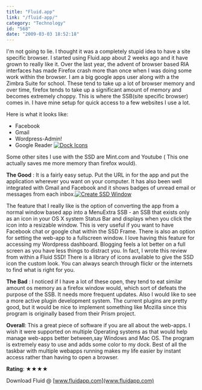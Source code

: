 ```yaml
---
title: "Fluid.app"
link: "/fluid-app/"
category: "Technology"
id: "568"
date: "2009-03-03 18:52:18"
---
```


I'm not going to lie. I thought it was a completely stupid idea to have a site specific browser. I started using
Fluid.app about 2 weeks ago and it have grown to really like it. Over the last year, the advent of browser based RIA
interfaces has made Firefox crash more than once when I was doing some work within the browser. I am a big google apps
user along with a the Zimbra Suite for school. These tend to take up a lot of browser memory and over time, firefox
tends to take up a significant amount of memory and becomes extremely choppy. This is where the SSB(site specific
browser) comes in. I have mine setup for quick access to a few websites I use a lot.<!--more-->

Here is what it looks like:

* Facebook
* Gmail
* Wordpress-Admin!
* Google Reader [![Dock Icons](/img/upload/picture-2.jpg "Dock Icons")](/img/upload/picture-2.jpg)

Some other sites I use with the SSD are Mint.com and Youtube ( This one actually saves me more memory than firefox
would).

**The Good** : It is a fairly easy setup. Put the URL in for the app and put the application wherever you want on your
computer. It has also been well integrated with Gmail and Facebook and it shows badges of unread email or messages from
each inbox.[![Create SSD Window](/img/upload/create_win.png "Create SSD Window")](/img/upload/create_win.png)

The feature that I really like is the option of converting the app from a normal window based app into a MenuExtra SSB -
an SSB that exists only as an icon in your OS X system Status Bar and displays when you click the icon into a resizable
window. This is very useful if you want to have Facebook chat or google chat within the SSD Frame. There is also an
option for setting the web-app to a fullscreen window. I love having this feature for accessing my Wordpress dashboard.
Blogging feels a lot better on a full screen as you have less things to distract you. In fact, I wrote this review from
within a Fluid SSD! There is a library of icons available to give the SSD icon the custom look. You can always search
through flickr or the internets to find what is right for you.

**The Bad** : I noticed if I have a lot of these open, they tend to eat similar amount os memory as a firefox window
would, which sort of defeats the purpose of the SSB. It needs more frequent updates. Also I would like to see a more
active plugin development system. The current plugins are pretty good, but it would be nice to implement something like
Mozilla since this program is originally based from their Prism project.

**Overall**: This a great piece of software if you are all about the web-apps. I wish it were supported on multiple
Operating systems as that would help manage web-apps better between,say Windows and Mac OS. The program is extremely
easy to use and adds some color to my dock. Best of all the taskbar with multiple webapps running makes my life easier
by instant access rather than having to open a browser.

**Rating**: ★★★★

Download Fluid @ [www.fluidapp.com](www.fluidapp.com)
